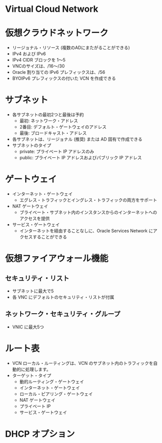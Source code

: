 # Virtual Cloud Network
# 仮想クラウドネットワーク
- リージョナル・リソース (複数のADにまたがることができる)
- IPv4 および IPv6
- IPv4 CIDR ブロックを 1～5
- VNCのサイズは、/16～/30
- Oracle 割り当ての IPv6 プレフィックスは、/56
- BYOIPv6 プレフィックスの付いた VCN を作成できる
# サブネット
- 各サブネットの最初2つと最後は予約
  - 最初: ネットワーク・アドレス
  - 2番目: デフォルト・ゲートウェイのアドレス
  - 最後: ブロードキャスト・アドレス
- 各サブネットは、リージョナル (推奨) または AD 固有で作成できる
- サブネットのタイプ
  - private: プライベート IP アドレスのみ
  - public: プライベート IP アドレスおよびパブリック IP アドレス
# ゲートウェイ
- インターネット・ゲートウェイ
  - エグレス・トラフィックとイングレス・トラフィックの両方をサポート
- NAT ゲートウェイ
  - ブライベート・サブネット内のインスタンスからのインターネットへのアクセスを提供
- サービス・ゲートウェイ
  - インターネットを経由することなしに、Oracle Services Network にアクセスすることができる
# 仮想ファイアウォール機能
## セキュリティ・リスト
- サブネットに最大で5
- 各 VNC にデフォルトのセキュリティ・リストが付属
## ネットワーク・セキュリティ・グループ
- VNIC に最大5つ
# ルート表
- VCN ローカル・ルーティングは、VCN のサブネット内のトラフィックを自動的に処理します。
- ターゲット・タイプ
  - 動的ルーティング・ゲートウェイ
  - インターネット・ゲートウェイ
  - ローカル・ピアリング・ゲートウェイ
  - NAT ゲートウェイ
  - プライベート IP
  - サービス・ゲートウェイ
# DHCP オプション
